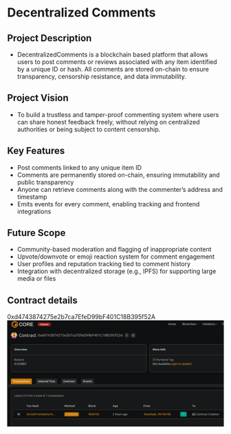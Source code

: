 # Decentralized Comments

## Project Description
- DecentralizedComments is a blockchain based platform that allows users to post comments or reviews associated with any item identified by a unique ID or hash. All comments are stored on-chain to ensure transparency, censorship resistance, and data immutability.

## Project Vision
- To build a trustless and tamper-proof commenting system where users can share honest feedback freely, without relying on centralized authorities or being subject to content censorship.

## Key Features
- Post comments linked to any unique item ID 
- Comments are permanently stored on-chain, ensuring immutability and public transparency
- Anyone can retrieve comments along with the commenter’s address and timestamp
- Emits events for every comment, enabling tracking and frontend integrations

## Future Scope
- Community-based moderation and flagging of inappropriate content
- Upvote/downvote or emoji reaction system for comment engagement
- User profiles and reputation tracking tied to comment history
- Integration with decentralized storage (e.g., IPFS) for supporting large media or files


## Contract details
0xd4743874275e2b7ca7EfeD99bF401C18B395f52A
![alt text](image.png)
